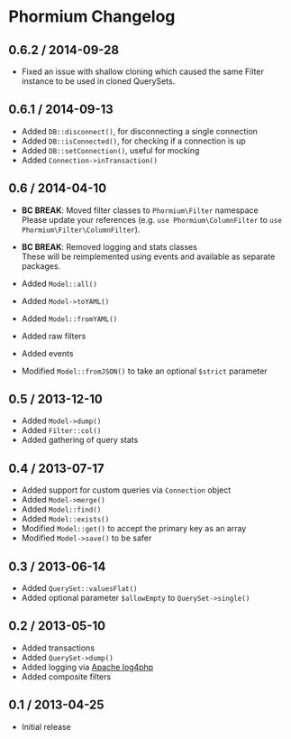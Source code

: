 Phormium Changelog
==================

0.6.2 / 2014-09-28
------------------

* Fixed an issue with shallow cloning which caused the same Filter instance to
  be used in cloned QuerySets.

0.6.1 / 2014-09-13
------------------

* Added `DB::disconnect()`, for disconnecting a single connection
* Added `DB::isConnected()`, for checking if a connection is up
* Added `DB::setConnection()`, useful for mocking
* Added `Connection->inTransaction()`

0.6 / 2014-04-10
----------------

* **BC BREAK**: Moved filter classes to `Phormium\Filter` namespace<br />
  Please update your references (e.g. `use Phormium\ColumnFilter` to
  `use Phormium\Filter\ColumnFilter`).
* **BC BREAK**: Removed logging and stats classes<br />
  These will be reimplemented using events and available as separate packages.
* Added `Model::all()`
* Added `Model->toYAML()`
* Added `Model::fromYAML()`
* Added raw filters
* Added events

* Modified `Model::fromJSON()` to take an optional `$strict` parameter

0.5 / 2013-12-10
----------------

* Added `Model->dump()`
* Added `Filter::col()`
* Added gathering of query stats

0.4 / 2013-07-17
----------------

* Added support for custom queries via `Connection` object
* Added `Model->merge()`
* Added `Model::find()`
* Added `Model::exists()`
* Modified `Model::get()` to accept the primary key as an array
* Modified `Model->save()` to be safer

0.3 / 2013-06-14
----------------

* Added `QuerySet::valuesFlat()`
* Added optional parameter `$allowEmpty` to `QuerySet->single()`

0.2 / 2013-05-10
----------------

* Added transactions
* Added `QuerySet->dump()`
* Added logging via [Apache log4php](http://logging.apache.org/log4php/)
* Added composite filters

0.1 / 2013-04-25
----------------

* Initial release
